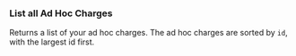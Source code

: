 ### List all Ad Hoc Charges

Returns a list of your ad hoc charges. The ad hoc charges are sorted by `id`, with 
the largest id first.

